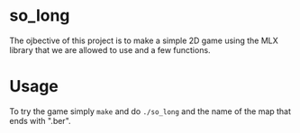 # so_long

The ojbective of this project is to make a simple 2D game using the MLX library that we are allowed to use and a few functions.

# Usage

To try the game simply ``make`` and do ``./so_long`` and the name of the map that ends with ".ber".
